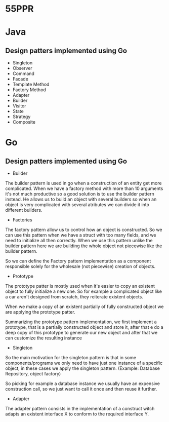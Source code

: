 # 55PPR

# Java

## Design patters implemented using Go

- Singleton
- Observer
- Command
- Facade
- Template Method
- Factory Method
- Adapter
- Builder
- Visitor
- State
- Strategy
- Composite

# Go

## Design patters implemented using Go

- Builder

The builder pattern is used in go when a construction of an entity get more complicated. When we have a factory method with more than 10 arguments it's not much productive so a good solution is to use the builder pattern instead.
He allows us to build an object with several builders so when an object is very complicated with several atributes we can divide it into different builders.

- Factories

The factory pattern allow us to control how an object is constructed.
So we can use this pattern when we have a struct with too many fields, and we need to initialize all then correctly. When we use this pattern unlike the builder pattern here we are building the whole object not piecewise like the builder pattern.

So we can define the Factory pattern implementation as a component responsible solely for the wholesale (not piecewise) creation of objects.

- Prototype

The prototype patter is mostly used when it's easier to copy an existent object to fully initialize a new one. So for example a complicated object like a car aren't designed from scratch, they reiterate existent objects.

When we make a copy of an existent partially of fully constructed object we are applying the prototype patter.

Summarizing the prototype pattern implementation, we first implement a prototype, that is a partially constructed object and store it, after 
that e do a deep copy of this prototype to generate our new object and after that we can customize the resulting instance

- Singleton

So the main motivation for the singleton pattern is that in some components/programs we only need to have just one instance of a specific object,
in these cases we apply the singleton pattern. (Example: Database Repository, object factory)

So picking for example a database instance we usually have an expensive construction call, so we just want to call it once and then reuse it further.

- Adapter

The adapter pattern consists in the implementation of a construct witch adapts an existent interface X to conform to the required interface Y.
